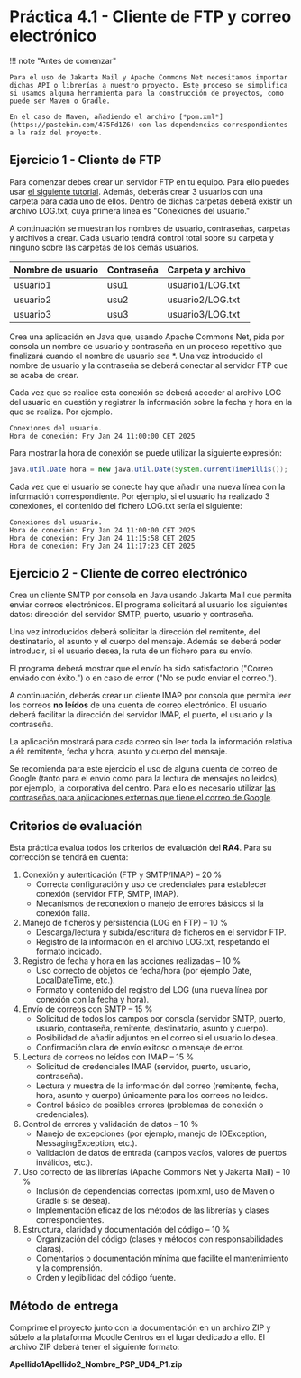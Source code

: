 # Práctica 4.1 - Cliente de FTP y correo electrónico

!!! note "Antes de comenzar"

    Para el uso de Jakarta Mail y Apache Commons Net necesitamos importar dichas API o librerías a nuestro proyecto. Este proceso se simplifica si usamos alguna herramienta para la construcción de proyectos, como puede ser Maven o Gradle.

    En el caso de Maven, añadiendo el archivo [*pom.xml*](https://pastebin.com/475Fd1Z6) con las dependencias correspondientes a la raíz del proyecto.

## Ejercicio 1 - Cliente de FTP

Para comenzar debes crear un servidor FTP en tu equipo. Para ello puedes usar [el siguiente tutorial](https://www.youtube.com/watch?v=8sMEfjzfB4o). Además, deberás crear 3 usuarios con una carpeta para cada uno de ellos. Dentro de dichas carpetas deberá existir un archivo LOG.txt, cuya primera línea es "Conexiones del usuario."

A continuación se muestran los nombres de usuario, contraseñas, carpetas y archivos a crear. Cada usuario tendrá control total sobre su carpeta y ninguno sobre las carpetas de los demás usuarios.

| Nombre de usuario | Contraseña | Carpeta y archivo |
| -- | -- | -- |
| usuario1 | usu1 | usuario1/LOG.txt |
| usuario2 | usu2 | usuario2/LOG.txt |
| usuario3 | usu3 | usuario3/LOG.txt |

Crea una aplicación en Java que, usando Apache Commons Net, pida por consola un nombre de usuario y contraseña en un proceso repetitivo que finalizará cuando el nombre de usuario sea *. Una vez introducido el nombre de usuario y la contraseña se deberá conectar al servidor FTP que se acaba de crear.

Cada vez que se realice esta conexión se deberá acceder al archivo LOG del usuario en cuestión y registrar la información sobre la fecha y hora en la que se realiza. Por ejemplo.

```
Conexiones del usuario.
Hora de conexión: Fry Jan 24 11:00:00 CET 2025
```

Para mostrar la hora de conexión se puede utilizar la siguiente expresión:

```java
java.util.Date hora = new java.util.Date(System.currentTimeMillis());
```

Cada vez que el usuario se conecte hay que añadir una nueva línea con la información correspondiente. Por ejemplo, si el usuario ha realizado 3 conexiones, el contenido del fichero LOG.txt sería el siguiente:

```
Conexiones del usuario.
Hora de conexión: Fry Jan 24 11:00:00 CET 2025
Hora de conexión: Fry Jan 24 11:15:58 CET 2025
Hora de conexión: Fry Jan 24 11:17:23 CET 2025
```

## Ejercicio 2 - Cliente de correo electrónico

Crea un cliente SMTP por consola en Java usando Jakarta Mail que permita enviar correos electrónicos. El programa solicitará al usuario los siguientes datos: dirección del servidor SMTP, puerto, usuario y contraseña.

Una vez introducidos deberá solicitar la dirección del remitente, del destinatario, el asunto y el cuerpo del mensaje. Además se deberá poder introducir, si el usuario desea, la ruta de un fichero para su envío.

El programa deberá mostrar que el envío ha sido satisfactorio ("Correo enviado con éxito.") o en caso de error ("No se pudo enviar el correo.").

A continuación, deberás crear un cliente IMAP por consola que permita leer los correos **no leídos** de una cuenta de correo electrónico. El usuario deberá facilitar la dirección del servidor IMAP, el puerto, el usuario y la contraseña.

La aplicación mostrará para cada correo sin leer toda la información relativa a él: remitente, fecha y hora, asunto y cuerpo del mensaje.

Se recomienda para este ejercicio el uso de alguna cuenta de correo de Google (tanto para el envío como para la lectura de mensajes no leídos), por ejemplo, la corporativa del centro. Para ello es necesario utilizar [las contraseñas para aplicaciones externas que tiene el correo de Google](https://myaccount.google.com/apppasswords).

## Criterios de evaluación

Esta práctica evalúa todos los criterios de evaluación del **RA4**. Para su corrección se tendrá en cuenta:

1. Conexión y autenticación (FTP y SMTP/IMAP) – 20 %
    - Correcta configuración y uso de credenciales para establecer conexión (servidor FTP, SMTP, IMAP).
    - Mecanismos de reconexión o manejo de errores básicos si la conexión falla.
2. Manejo de ficheros y persistencia (LOG en FTP) – 10 %
    - Descarga/lectura y subida/escritura de ficheros en el servidor FTP.
    - Registro de la información en el archivo LOG.txt, respetando el formato indicado.
3. Registro de fecha y hora en las acciones realizadas – 10 %
    - Uso correcto de objetos de fecha/hora (por ejemplo Date, LocalDateTime, etc.).
    - Formato y contenido del registro del LOG (una nueva línea por conexión con la fecha y hora).
4. Envío de correos con SMTP – 15 %
    - Solicitud de todos los campos por consola (servidor SMTP, puerto, usuario, contraseña, remitente, destinatario, asunto y cuerpo).
    - Posibilidad de añadir adjuntos en el correo si el usuario lo desea.
    - Confirmación clara de envío exitoso o mensaje de error.
5. Lectura de correos no leídos con IMAP – 15 %
    - Solicitud de credenciales IMAP (servidor, puerto, usuario, contraseña).
    - Lectura y muestra de la información del correo (remitente, fecha, hora, asunto y cuerpo) únicamente para los correos no leídos.
    - Control básico de posibles errores (problemas de conexión o credenciales).
6. Control de errores y validación de datos – 10 %
    - Manejo de excepciones (por ejemplo, manejo de IOException, MessagingException, etc.).
    - Validación de datos de entrada (campos vacíos, valores de puertos inválidos, etc.).
7. Uso correcto de las librerías (Apache Commons Net y Jakarta Mail) – 10 %
    - Inclusión de dependencias correctas (pom.xml, uso de Maven o Gradle si se desea).
    - Implementación eficaz de los métodos de las librerías y clases correspondientes.
8. Estructura, claridad y documentación del código – 10 %
    - Organización del código (clases y métodos con responsabilidades claras).
    - Comentarios o documentación mínima que facilite el mantenimiento y la comprensión.
    - Orden y legibilidad del código fuente.

## Método de entrega

Comprime el proyecto junto con la documentación en un archivo ZIP y súbelo a la plataforma Moodle Centros en el lugar dedicado a ello. El archivo ZIP deberá tener el siguiente formato:

**Apellido1Apellido2_Nombre_PSP_UD4_P1.zip**